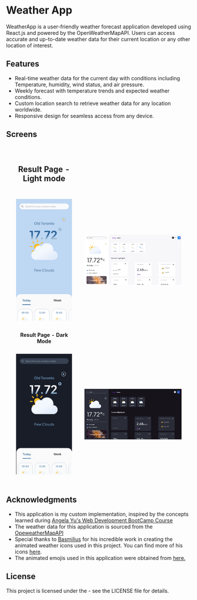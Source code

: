 # Weather App

WeatherApp is a user-friendly weather forecast application developed using React.js and powered by the OpenWeatherMapAPI. Users can access accurate and up-to-date weather data for their current location or any other location of interest.

## Features

- Real-time weather data for the current day with conditions including Temperature, humidity, wind status, and air pressure.
- Weekly forecast with temperature trends and expected weather conditions.
- Custom location search to retrieve weather data for any location worldwide.
- Responsive design for seamless access from any device.

## Screens

<table style="border-collapse: separate; border-spacing: 20px; border:none;">
 <th style="border: none; text-align: center;"><h2>Result Page - Light mode</h2></th>
  <tr>
    <td style="border: none; text-align: center;">
      <img src="/assets/images/mobile-light.png" alt="Mobile light mode">
    </td>
    <td style="border: none; text-align: center;">
      <img src="/assets/images/desktop-light.png" alt="Desktop Light mode">
    </td>
  </tr>
  <th style="border: none; text-align: center;">Result Page - Dark Mode</th>
   <tr>
    <td style="border: none;">
      <img src="/assets/images/mobile-dark.png" alt="Mobile dark mode">
    </td>
    <td style="border: none; ">
      <img src="/assets/images/desktop-dark.png" alt="Desktop dark mode">
    </td>
  </tr>
</table>

## Acknowledgments

- This application is my custom implementation, inspired by the concepts learned during [Angela Yu's Web Development BootCamp Course](file_path)
- The weather data for this application is sourced from the [OpeweatherMapAPI]()
- Special thanks to [Basmilius](https://github.com/basmilius/weather-icons) for his incredible work in creating the animated weather icons used in this project. You can find more of his icons [here](https://meteocons.com/).
- The animated emojis used in this application were obtained from [here.](https://googlefonts.github.io/noto-emoji-animation/)

## License

This project is licensed under the - see the LICENSE file for details.
